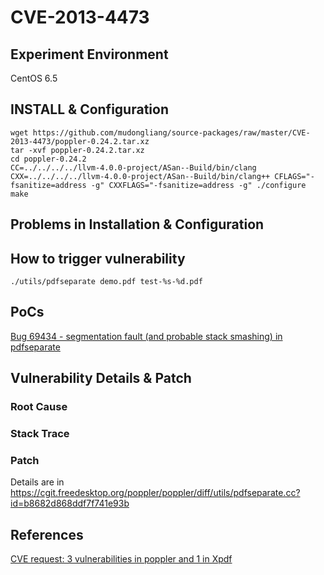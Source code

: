 # CVE-2013-4473

## Experiment Environment

CentOS 6.5

## INSTALL & Configuration

```
wget https://github.com/mudongliang/source-packages/raw/master/CVE-2013-4473/poppler-0.24.2.tar.xz
tar -xvf poppler-0.24.2.tar.xz
cd poppler-0.24.2
CC=../../../../llvm-4.0.0-project/ASan--Build/bin/clang CXX=../../../../llvm-4.0.0-project/ASan--Build/bin/clang++ CFLAGS="-fsanitize=address -g" CXXFLAGS="-fsanitize=address -g" ./configure
make
```

## Problems in Installation & Configuration


## How to trigger vulnerability

```
./utils/pdfseparate demo.pdf test-%s-%d.pdf
```

## PoCs

[Bug 69434 - segmentation fault (and probable stack smashing) in pdfseparate](https://bugs.freedesktop.org/show_bug.cgi?id=69434)

## Vulnerability Details & Patch

### Root Cause

### Stack Trace

### Patch

Details are in <https://cgit.freedesktop.org/poppler/poppler/diff/utils/pdfseparate.cc?id=b8682d868ddf7f741e93b>

## References

[CVE request: 3 vulnerabilities in poppler and 1 in Xpdf](http://seclists.org/oss-sec/2013/q4/181)
